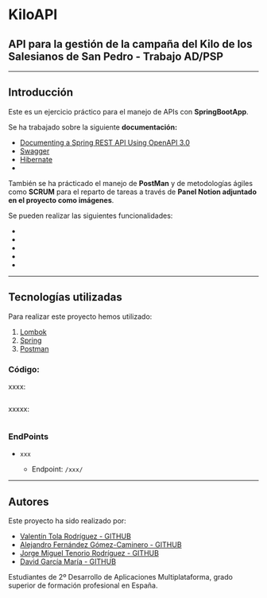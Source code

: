 # KiloAPI

## API para la gestión de la campaña del Kilo de los Salesianos de San Pedro - Trabajo AD/PSP

---

## **Introducción**

Este es un ejercicio práctico para el manejo de APIs con **SpringBootApp**.

Se ha trabajado sobre la siguiente **documentación:**

- [Documenting a Spring REST API Using OpenAPI 3.0](https://www.baeldung.com/spring-rest-openapi-documentation)
- [Swagger](https://javadoc.io/doc/io.swagger.core.v3/swagger-annotations/latest/index.html)
- [Hibernate](https://hibernate.org/orm/documentation/6.1/)
- 

También se ha prácticado el manejo de **PostMan** y de metodologías ágiles como **SCRUM** para el reparto de tareas a través de **Panel Notion adjuntado en el proyecto como imágenes**.

Se pueden realizar las siguientes funcionalidades:

- 
- 
- 
- 
- 
---

## **Tecnologías utilizadas**

Para realizar este proyecto hemos utilizado:

1. [Lombok](https://projectlombok.org/)
2. [Spring](https://spring.io/guides/gs/spring-boot/) 
3. [Postman](https://www.postman.com/)

### Código:

xxxx:

```Java


```

xxxxx:

```Java

```
### EndPoints

* `xxx`

  * Endpoint:
    `/xxx/`
---
## **Autores**

Este proyecto ha sido realizado por:


- [Valentín Tola Rodríguez - GITHUB](https://github.com/titintoro)
- [Alejandro Fernández Gómez-Caminero - GITHUB](https://github.com/ale061202)
- [Jorge Miguel Tenorio Rodríguez  - GITHUB](https://github.com/jorgetenorio96)
- [David García María - GITHUB](https://github.com/davidgm26)

Estudiantes de 2º Desarrollo de Aplicaciones Multiplataforma, grado
superior de formación profesional en España.



